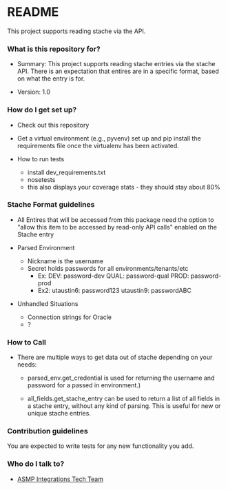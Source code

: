 # README #

This project supports reading stache via the API.

### What is this repository for? ###

* Summary: This project supports reading stache entries via the stache API. 
There is an expectation that entires are in a specific format, based on what 
the entry is for. 

* Version: 1.0

### How do I get set up? ###

* Check out this repository

* Get a virtual environment (e.g., pyvenv) set up and pip install the
  requirements file once the virtualenv has been activated.

* How to run tests

    * install dev_requirements.txt
    * nosetests
    * this also displays your coverage stats - they should stay about 80%


### Stache Format guidelines ###

* All Entires that will be accessed from this package need the option to "allow
 this item to be accessed by read-only API calls" enabled on the Stache entry

* Parsed Environment
    * Nickname is the username
    * Secret holds passwords for all environments/tenants/etc
        * Ex: DEV: password-dev
              QUAL: password-qual
              PROD: password-prod
        * Ex2:  utaustin6: password123
                utaustin9: passwordABC

* Unhandled Situations
    * Connection strings for Oracle
    * ?

### How to Call ###

* There are multiple ways to get data out of stache depending on your needs:

    * parsed_env.get_credential is used for returning the username and password 
    for a passed in environment.)
    
    * all_fields.get_stache_entry can be used to return a list of all fields in 
    a stache entry, without any kind of parsing.  This is useful for new or 
    unique stache entries.

### Contribution guidelines ###

You are expected to write tests for any new functionality you add.

### Who do I talk to? ###

* [ASMP Integrations Tech Team](mailto:asmp-erp.integrations-tech@austin.utexas.edu)